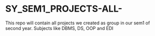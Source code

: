 # SY_SEM1_PROJECTS-ALL-
This repo will contain all projects we created as group in our sem1 of second year. 
Subjects like DBMS, DS, OOP and EDI